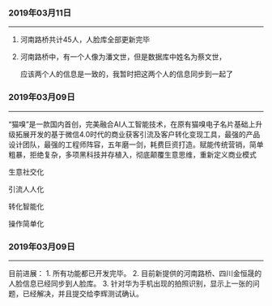 


###  2019年03月11日
-----------------------------------------------------------------

1.  河南路桥共计45人，人脸库全部更新完毕

2.  河南路桥中，有一个人像为潘文世，但是数据库中姓名为蔡文世，

    应该两个人的信息是一致的，我暂时把这两个人的信息同步到一起了



###  2019年03月09日
-----------------------------------------------------------------



“猫嗅”是一款国内首创，完美融合AI人工智能技术，在原有猫嗅电子名片基础上升级拓展开发的基于微信4.0时代的商业获客引流及客户转化变现工具，最强的产品设计团队，最强的工程师阵容，五年磨一剑，耗费巨资打造。赋能传统营销，简单粗暴，拒绝复杂，多项黑科技并存植入，彻底颠覆生意思维，重新定义商业模式

生意社交化

引流人人化

转化智能化

操作简单化




###  2019年03月09日
-----------------------------------------------------------------

目前进展：
	1. 所有功能都已开发完毕。
	2. 目前新提供的河南路桥、四川金恒晟的人脸信息已经同步到人脸库。
	3. 针对华为手机出现的拍照识别，显示上一张的问题，已经解决，并且提交给李辉测试确认。



